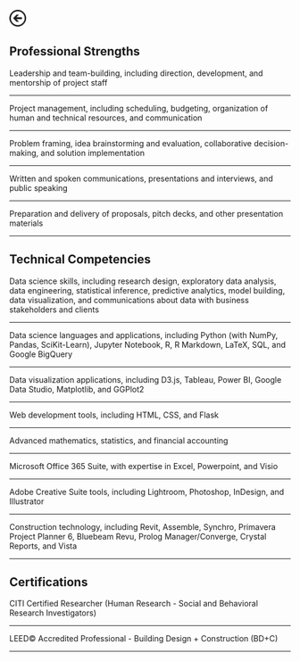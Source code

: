 [<img src="images/arrow_back.png?raw=true" width="30"/>](/index)

## Professional Strengths

Leadership and team-building, including direction, development, and mentorship of project staff

---
Project management, including scheduling, budgeting, organization of human and technical resources, and communication

---
Problem framing, idea brainstorming and evaluation, collaborative decision-making, and solution implementation

---
Written and spoken communications, presentations and interviews, and public speaking

---
Preparation and delivery of proposals, pitch decks, and other presentation materials

---


## Technical Competencies

Data science skills, including research design, exploratory data analysis, data engineering, statistical inference, predictive analytics, model building, data visualization, and communications about data with business stakeholders and clients

---
Data science languages and applications, including Python (with NumPy, Pandas, SciKit-Learn), Jupyter Notebook, R, R Markdown, LaTeX, SQL, and Google BigQuery

---
Data visualization applications, including D3.js, Tableau, Power BI, Google Data Studio, Matplotlib, and GGPlot2

---
Web development tools, including HTML, CSS, and Flask

---
Advanced mathematics, statistics, and financial accounting

---
Microsoft Office 365 Suite, with expertise in Excel, Powerpoint, and Visio

---
Adobe Creative Suite tools, including Lightroom, Photoshop, InDesign, and Illustrator

---
Construction technology, including Revit, Assemble, Synchro, Primavera Project Planner 6, Bluebeam Revu, Prolog Manager/Converge, Crystal Reports, and Vista

---


## Certifications

CITI Certified Researcher (Human Research - Social and Behavioral Research Investigators)

---
LEED© Accredited Professional - Building Design + Construction (BD+C)

---


